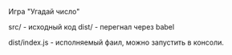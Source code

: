 Игра "Угадай число"

src/ - исходный код
dist/ - перегнал через babel

dist/index.js - исполняемый фаил, можно запустить в консоли.